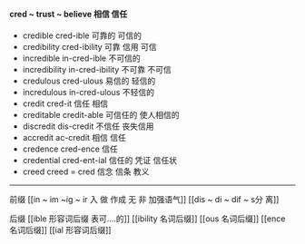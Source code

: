 #### cred ~ trust ~ believe 相信 信任

- credible  cred-ible 可靠的 可信的
- credibility cred-ibility 可靠 信用 可信
- incredible in-cred-ible 不可信的
- incredibility in-cred-ibility 不可靠 不可信
- credulous cred-ulous 易信的 轻信的
- incredulous in-cred-ulous 不轻信的
- credit cred-it 信任 相信
- creditable credit-able 可信任的 使人相信的
- discredit dis-credit 不信任 丧失信用
- accredit ac-credit 相信 信任
- credence cred-ence 信任
- credential cred-ent-ial 信任的 凭证 信任状
- creed creed  = cred 信念  信条  教义

---
前缀
[[in  ~ im ~ig ~ ir 入 做 作成  无 非 加强语气]]
[[dis  ~ di ~ dif ~ s分 离]]


后缀
[[ible 形容词后缀 表可....的]]
[[ibility 名词后缀]]
[[ous 名词后缀]]
[[ence 名词后缀]]
[[ial 形容词后缀]]
